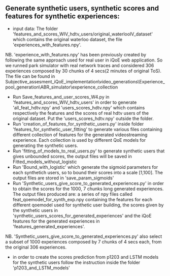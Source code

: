 ## Generate synthetic users, synthetic scores and features for synthetic experiences:
* input data: The folder 'features_and_scores_WIV_hdtv_users/original_waterlooIV_dataset' which contains the original waterloo dataset, the file 'experiences_with_features.npy'.

NB. 'experience_with_features.npy' has been previously created by following the same approach used for real user in iQoE web application. So we runned park simulator with real network traces and considered 306 experiences composed by 30 chunks of 4 secs(2 minutes of original ToS). The file can be found in Subjective_assesment_iQoE_implementation\video_generations\Experience_pool_generation\ABR_simulator\experience_collection

* Run Save_features_and_user_scores_W4.py in 'features_and_scores_WIV_hdtv_users' in order to generate 'all_feat_hdtv.npy' and 'users_scores_hdtv.npy' which contains respectively the features and the scores of real hdtv users of the original dataset. Put the 'users_scores_hdtv.npy' outside the folder.
* Run 'creation_of_features_for_synthetic_users.py' inside folder 'features_for_synthetic_user_fitting'  to generate various files containing different collection of features for the generated videostreaming experience. Each collection is used by different QoE models for generating the synthetic users.
* Run 'fitting_of_models_to_real_users.py' to generate synthetic users that gives unbounded scores, the output files will be saved in Fitted_models_without_logistic
* Run 'Bound_with_logistic' which generate the sigmoid parameters for each synthetich users, so to bound their scores into a scale [1,100]. The output files are stored in 'save_param_sigmoids'
* Run 'Synthetic_users_give_score_to_generated_experiences.py' in order to obtain the scores for the 1000, 7 chunks long generated experiences. The output files produced are: a series of npy files called feat_qoemodel_for_synth_exp.npy containing the features for each different qoemodel used for synthetic user building, the scores given by the synthetic users in 'synthetic_users_scores_for_generated_experiences' and the iQoE features for the generated experiences in 'features_generated_experiences'.

NB. 'Synthetic_users_give_score_to_generated_experiences.py' also select a subset of 1000 experiences composed by 7 chunks of 4 secs each, from the original 306 experiences. 

* in order to create the scores prediction from p1203 and LSTM models for the synthetic users follow the instruction inside the folder 'p1203_and_LSTM_models'